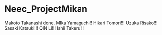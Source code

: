 # Neec_ProjectMikan
Makoto Takanashi done.
MIka Yamaguchi!!
Hikari Tomori!!!
Uzuka Risako!!!
Sasaki Katsuki!!!
QIN Li!!!
Ishii Takeru!!!